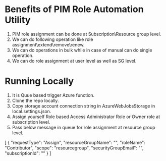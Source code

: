# Benefits of PIM Role Automation Utility
  1. PIM role assignment can be done at Subscription\Resource group level. 
  2. We can do following operation like role assignment\extend\remove\renew.
  3. We can do operations in bulk while in case of manual can do single operation.
  4. We can do role assignment at user level as well as SG level.

# Running Locally
  1. It is Quue based trigger Azure function.
  2. Clone the repo locally.
  3. Copy storage account connection string in AzureWebJobsStorage in local.settings.json.
  4. Assign yourself Role based Access Administrator Role or Owner role at subscription level.
  5. Pass below message in queue for role assignment at resource group level.
     
  [
    {
        "requestType": "Assign",
        "resourceGroupName": "",
        "roleName": "Contributor",
        "scope": "resourcegroup",
        "securityGroupEmail": "",
        "subscriptionId": ""
    }
  ]
    
